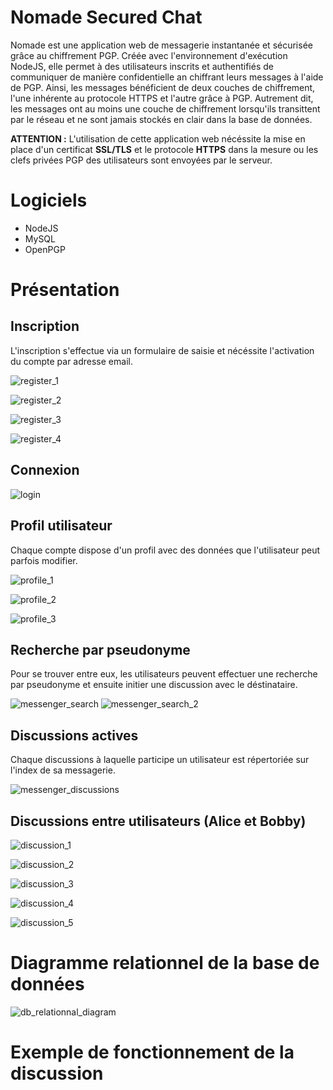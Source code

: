 # Nomade Secured Chat

Nomade est une application web de messagerie instantanée et sécurisée grâce au chiffrement PGP.
Créée avec l'environnement d'exécution NodeJS, elle permet à des utilisateurs inscrits et authentifiés de communiquer de manière confidentielle an chiffrant leurs messages à l'aide de PGP. 
Ainsi, les messages bénéficient de deux couches de chiffrement, l'une inhérente au protocole HTTPS et l'autre grâce à PGP.
Autrement dit, les messages ont au moins une couche de chiffrement lorsqu'ils transittent par le réseau et ne sont jamais stockés en clair dans la base de données.


**ATTENTION :** L'utilisation de cette application web nécéssite la mise en place d'un certificat **SSL/TLS** et le protocole **HTTPS** dans la mesure ou les clefs privées PGP des utilisateurs sont envoyées par le serveur.

# Logiciels

- NodeJS
- MySQL
- OpenPGP


# Présentation 

## Inscription

L'inscription s'effectue via un formulaire de saisie et nécéssite l'activation du compte par adresse email.

![register_1](https://github.com/DevBlocks42/Nomade/assets/136115859/983f3b6c-6982-45ba-94e6-fa32ef9f06c2)

![register_2](https://github.com/DevBlocks42/Nomade/assets/136115859/c201c650-612c-4b6f-8f3b-b759a7e56234)

![register_3](https://github.com/DevBlocks42/Nomade/assets/136115859/19f9437a-33e8-41e3-aabc-599e3c521ff9)

![register_4](https://github.com/DevBlocks42/Nomade/assets/136115859/afb03438-9e01-4cdd-9e56-1217200ef1d7)

## Connexion

![login](https://github.com/DevBlocks42/Nomade/assets/136115859/f0966a7e-ab1a-43a8-b04b-2aba352078e1)

## Profil utilisateur

Chaque compte dispose d'un profil avec des données que l'utilisateur peut parfois modifier.

![profile_1](https://github.com/DevBlocks42/Nomade/assets/136115859/5641ed29-8748-45f2-9669-8d14942b2f80)

![profile_2](https://github.com/DevBlocks42/Nomade/assets/136115859/6b06f943-7d94-42bd-951f-f95224c93470)

![profile_3](https://github.com/DevBlocks42/Nomade/assets/136115859/89bd4c38-ba39-4f73-8dae-d95696c88d71)

## Recherche par pseudonyme

Pour se trouver entre eux, les utilisateurs peuvent effectuer une recherche par pseudonyme et ensuite initier une discussion avec le déstinataire.

![messenger_search](https://github.com/DevBlocks42/Nomade/assets/136115859/30cbf302-2055-469d-a910-46fe22cf8ef2)
![messenger_search_2](https://github.com/DevBlocks42/Nomade/assets/136115859/90b21764-ce20-41e1-8f8a-49298b57207f)

## Discussions actives 

Chaque discussions à laquelle participe un utilisateur est répertoriée sur l'index de sa messagerie.

![messenger_discussions](https://github.com/DevBlocks42/Nomade/assets/136115859/2e9d5202-eee6-4821-abc9-b77484f3a4a9)

## Discussions entre utilisateurs (Alice et Bobby)

![discussion_1](https://github.com/DevBlocks42/Nomade/assets/136115859/9a6abdff-6177-44cf-8c5f-9bb97fdcd5d3)

![discussion_2](https://github.com/DevBlocks42/Nomade/assets/136115859/e0aca93e-58f5-4a99-8ad1-315b5ed674b9)

![discussion_3](https://github.com/DevBlocks42/Nomade/assets/136115859/10e6d0d3-a098-464b-ba94-37d9fb950b3e)

![discussion_4](https://github.com/DevBlocks42/Nomade/assets/136115859/e79e35be-b149-42e6-9765-60baa6edf105)

![discussion_5](https://github.com/DevBlocks42/Nomade/assets/136115859/122111ce-40b9-4389-9251-5f423d0ff486)

# Diagramme relationnel de la base de données

![db_relationnal_diagram](https://github.com/DevBlocks42/Nomade/assets/136115859/5dbb2879-24a3-47cf-b425-7b4249d45d69)

# Exemple de fonctionnement de la discussion

<mxfile host="app.diagrams.net" modified="2023-12-14T16:07:39.911Z" agent="Mozilla/5.0 (X11; Linux x86_64; rv:102.0) Gecko/20100101 Firefox/102.0" etag="ACIddpK8dCWJ0FkeMvZH" version="22.1.8" type="device">
  <diagram name="Page-1" id="Hr0r8Cbbp95C8EZxBnPu">
    <mxGraphModel dx="1434" dy="771" grid="1" gridSize="10" guides="1" tooltips="1" connect="1" arrows="1" fold="1" page="1" pageScale="1" pageWidth="827" pageHeight="1169" math="0" shadow="0">
      <root>
        <mxCell id="0" />
        <mxCell id="1" parent="0" />
        <mxCell id="iNef2An1ivGxDfvHR7-c-1" value="Alice" style="html=1;whiteSpace=wrap;" vertex="1" parent="1">
          <mxGeometry x="40" y="40" width="110" height="50" as="geometry" />
        </mxCell>
        <mxCell id="iNef2An1ivGxDfvHR7-c-2" value="Bob" style="html=1;whiteSpace=wrap;" vertex="1" parent="1">
          <mxGeometry x="680" y="40" width="110" height="50" as="geometry" />
        </mxCell>
        <mxCell id="iNef2An1ivGxDfvHR7-c-6" value="" style="edgeStyle=orthogonalEdgeStyle;rounded=0;orthogonalLoop=1;jettySize=auto;html=1;" edge="1" parent="1" source="iNef2An1ivGxDfvHR7-c-3" target="iNef2An1ivGxDfvHR7-c-4">
          <mxGeometry relative="1" as="geometry" />
        </mxCell>
        <mxCell id="iNef2An1ivGxDfvHR7-c-3" value="Serveur" style="html=1;whiteSpace=wrap;" vertex="1" parent="1">
          <mxGeometry x="259" y="750" width="310" height="120" as="geometry" />
        </mxCell>
        <mxCell id="iNef2An1ivGxDfvHR7-c-5" value="" style="edgeStyle=orthogonalEdgeStyle;rounded=0;orthogonalLoop=1;jettySize=auto;html=1;" edge="1" parent="1" source="iNef2An1ivGxDfvHR7-c-4" target="iNef2An1ivGxDfvHR7-c-3">
          <mxGeometry relative="1" as="geometry" />
        </mxCell>
        <mxCell id="iNef2An1ivGxDfvHR7-c-4" value="Base de données" style="html=1;whiteSpace=wrap;" vertex="1" parent="1">
          <mxGeometry x="343" y="940" width="141" height="60" as="geometry" />
        </mxCell>
        <mxCell id="iNef2An1ivGxDfvHR7-c-7" value="" style="edgeStyle=entityRelationEdgeStyle;fontSize=12;html=1;endArrow=ERzeroToMany;endFill=1;rounded=0;entryX=0.5;entryY=1;entryDx=0;entryDy=0;exitX=0;exitY=0.25;exitDx=0;exitDy=0;" edge="1" parent="1" source="iNef2An1ivGxDfvHR7-c-3" target="iNef2An1ivGxDfvHR7-c-1">
          <mxGeometry width="100" height="100" relative="1" as="geometry">
            <mxPoint x="160" y="710" as="sourcePoint" />
            <mxPoint x="460" y="320" as="targetPoint" />
          </mxGeometry>
        </mxCell>
        <mxCell id="iNef2An1ivGxDfvHR7-c-8" value="&lt;div style=&quot;font-size: 16px;&quot;&gt;Message chiffré avec la clef publique de Bob&lt;/div&gt;" style="edgeLabel;html=1;align=center;verticalAlign=middle;resizable=0;points=[];" vertex="1" connectable="0" parent="iNef2An1ivGxDfvHR7-c-7">
          <mxGeometry x="0.1758" y="-1" relative="1" as="geometry">
            <mxPoint y="2" as="offset" />
          </mxGeometry>
        </mxCell>
        <mxCell id="iNef2An1ivGxDfvHR7-c-10" value="" style="edgeStyle=entityRelationEdgeStyle;fontSize=12;html=1;endArrow=ERzeroToMany;endFill=1;rounded=0;exitX=0;exitY=0.25;exitDx=0;exitDy=0;" edge="1" parent="1" source="iNef2An1ivGxDfvHR7-c-3">
          <mxGeometry width="100" height="100" relative="1" as="geometry">
            <mxPoint x="360" y="780" as="sourcePoint" />
            <mxPoint x="340" y="970" as="targetPoint" />
          </mxGeometry>
        </mxCell>
        <mxCell id="iNef2An1ivGxDfvHR7-c-13" value="" style="edgeStyle=entityRelationEdgeStyle;fontSize=12;html=1;endArrow=ERzeroToMany;endFill=1;rounded=0;exitX=1;exitY=0.5;exitDx=0;exitDy=0;entryX=1;entryY=0.5;entryDx=0;entryDy=0;" edge="1" parent="1" source="iNef2An1ivGxDfvHR7-c-3" target="iNef2An1ivGxDfvHR7-c-4">
          <mxGeometry width="100" height="100" relative="1" as="geometry">
            <mxPoint x="360" y="840" as="sourcePoint" />
            <mxPoint x="640" y="1000" as="targetPoint" />
            <Array as="points">
              <mxPoint x="550" y="990" />
            </Array>
          </mxGeometry>
        </mxCell>
        <mxCell id="iNef2An1ivGxDfvHR7-c-14" value="" style="edgeStyle=entityRelationEdgeStyle;fontSize=12;html=1;endArrow=ERzeroToMany;endFill=1;rounded=0;" edge="1" parent="1">
          <mxGeometry width="100" height="100" relative="1" as="geometry">
            <mxPoint x="570" y="810" as="sourcePoint" />
            <mxPoint x="740" y="90" as="targetPoint" />
            <Array as="points">
              <mxPoint x="570" y="810" />
              <mxPoint x="560" y="470" />
            </Array>
          </mxGeometry>
        </mxCell>
        <mxCell id="iNef2An1ivGxDfvHR7-c-15" value="Déchiffrement du message d&#39;Alice avec la clef privée de Bob" style="edgeLabel;html=1;align=center;verticalAlign=middle;resizable=0;points=[];" vertex="1" connectable="0" parent="1">
          <mxGeometry x="729.9976949477207" y="19.997267770665303" as="geometry" />
        </mxCell>
      </root>
    </mxGraphModel>
  </diagram>
</mxfile>












